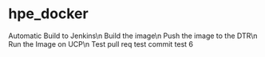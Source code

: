 # hpe_docker

Automatic Build to Jenkins\n
Build the image\n
Push the image to the DTR\n
Run the Image on UCP\n
Test pull req
test commit
test 6

